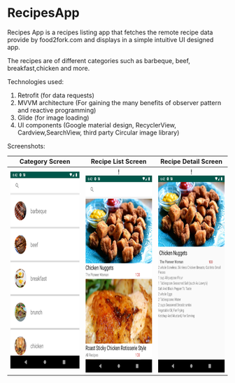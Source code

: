 # RecipesApp

Recipes App is a recipes listing app that fetches the remote recipe data provide by food2fork.com and displays in a simple intuitive
UI designed app.

The recipes are of different categories such as barbeque, beef, breakfast,chicken and more.


Technologies used: 

1. Retrofit (for data requests)
2. MVVM architecture (For gaining the many benefits of observer pattern and reactive programming)
3. Glide (for image loading)
4. UI components (Google material design, RecyclerView, Cardview,SearchView, third party Circular image library)



Screenshots:

Category Screen           |  Recipe List Screen        | Recipe Detail Screen  
:-------------------------:|:-------------------------: |:-------------------------:
<img src = "https://raw.githubusercontent.com/Saikrishna41/MVVM/master/images/Screenshot_1579135338.png" width="250" height="450"/>  |  !<img src = "https://raw.githubusercontent.com/Saikrishna41/MVVM/master/images/Screenshot_1579135363.png" width="250" height="450"/>|  !<img src = "https://raw.githubusercontent.com/Saikrishna41/MVVM/master/images/Screenshot_1579135366.png" width="250" height="450"/>



